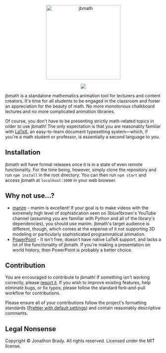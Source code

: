 <p align="center">
<img src="https://i.imgur.com/HNkeGM9.png" alt="jbmath" title="jbmath" height="240" />
</p>

<p align="center">
<img src="https://img.shields.io/badge/license-MIT-blue.svg?style=flat" />
</p>

jbmath is a standalone mathematics animation tool for lecturers and content creators. It's time for all students to be engaged in the classroom and foster an appreciation for the beauty of math. No more monotonous chalkboard lectures and no more complicated animation libraries.

Of course, you don't have to be presenting strictly math-related topics in order to use jbmath! The only expectation is that you are reasonably familiar with [LaTeX](https://www.latex-project.org), an easy-to-learn document typesetting system&mdash;which, if you're a math student or professor, is essentially a second language to you.

## Installation

jbmath will have formal releases once it is in a state of even remote functionality. For the time being, however, simply clone the repository and run `npm install` in the root directory. You can then run `npm start` and access jbmath at `localhost:3000` in your web browser.

## Why not use...?

- [manim](https://github.com/3b1b/manim) - manim is excellent! If your goal is to make videos with the extremely high level of sophistication seen on 3blue1brown's YouTube channel (assuming you are familiar with Python and all of the library's dependencies), you should use manim. jbmath's target audience is different, though, which comes at the expense of it not supporting 3D modeling or particularly sophisticated programmatical animation.
- [PowerPoint](https://www.microsoft.com/en-us/microsoft-365/microsoft-office) - It isn't free, doesn't have native LaTeX support, and lacks a lot of the functionality of jbmath. If you're making a presentation on world history, then PowerPoint is probably a better choice.

## Contribution

You are encouraged to contribute to jbmath! If something isn't working correctly, please [report it](https://github.com/jonathonbrady/jbmath/issues). If you wish to improve existing features, help eliminate bugs, or fix typos, please follow the standard fork-and-pull workflow for contributions.

Please ensure all of your contributions follow the project's formatting standards ([Prettier with default settings](https://github.com/prettier/prettier)) and contain reasonably descriptive comments.

## Legal Nonsense

Copyright © Jonathon Brady. All rights reserved. Licensed under the MIT license.

